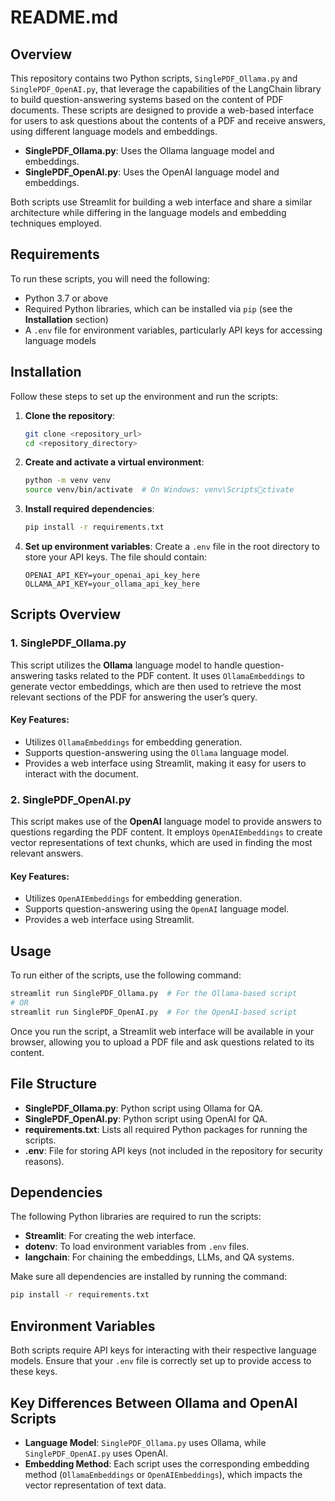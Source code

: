
# README.md

## Overview
This repository contains two Python scripts, `SinglePDF_Ollama.py` and `SinglePDF_OpenAI.py`, that leverage the capabilities of the LangChain library to build question-answering systems based on the content of PDF documents. These scripts are designed to provide a web-based interface for users to ask questions about the contents of a PDF and receive answers, using different language models and embeddings.

- **SinglePDF_Ollama.py**: Uses the Ollama language model and embeddings.
- **SinglePDF_OpenAI.py**: Uses the OpenAI language model and embeddings.

Both scripts use Streamlit for building a web interface and share a similar architecture while differing in the language models and embedding techniques employed.

## Requirements
To run these scripts, you will need the following:

- Python 3.7 or above
- Required Python libraries, which can be installed via `pip` (see the **Installation** section)
- A `.env` file for environment variables, particularly API keys for accessing language models

## Installation
Follow these steps to set up the environment and run the scripts:

1. **Clone the repository**:
   ```sh
   git clone <repository_url>
   cd <repository_directory>
   ```

2. **Create and activate a virtual environment**:
   ```sh
   python -m venv venv
   source venv/bin/activate  # On Windows: venv\Scriptsctivate
   ```

3. **Install required dependencies**:
   ```sh
   pip install -r requirements.txt
   ```

4. **Set up environment variables**:
   Create a `.env` file in the root directory to store your API keys. The file should contain:
   ```
   OPENAI_API_KEY=your_openai_api_key_here
   OLLAMA_API_KEY=your_ollama_api_key_here
   ```

## Scripts Overview

### 1. SinglePDF_Ollama.py
This script utilizes the **Ollama** language model to handle question-answering tasks related to the PDF content. It uses `OllamaEmbeddings` to generate vector embeddings, which are then used to retrieve the most relevant sections of the PDF for answering the user’s query.

#### Key Features:
- Utilizes `OllamaEmbeddings` for embedding generation.
- Supports question-answering using the `Ollama` language model.
- Provides a web interface using Streamlit, making it easy for users to interact with the document.

### 2. SinglePDF_OpenAI.py
This script makes use of the **OpenAI** language model to provide answers to questions regarding the PDF content. It employs `OpenAIEmbeddings` to create vector representations of text chunks, which are used in finding the most relevant answers.

#### Key Features:
- Utilizes `OpenAIEmbeddings` for embedding generation.
- Supports question-answering using the `OpenAI` language model.
- Provides a web interface using Streamlit.

## Usage
To run either of the scripts, use the following command:

```sh
streamlit run SinglePDF_Ollama.py  # For the Ollama-based script
# OR
streamlit run SinglePDF_OpenAI.py  # For the OpenAI-based script
```

Once you run the script, a Streamlit web interface will be available in your browser, allowing you to upload a PDF file and ask questions related to its content.

## File Structure
- **SinglePDF_Ollama.py**: Python script using Ollama for QA.
- **SinglePDF_OpenAI.py**: Python script using OpenAI for QA.
- **requirements.txt**: Lists all required Python packages for running the scripts.
- **.env**: File for storing API keys (not included in the repository for security reasons).

## Dependencies
The following Python libraries are required to run the scripts:
- **Streamlit**: For creating the web interface.
- **dotenv**: To load environment variables from `.env` files.
- **langchain**: For chaining the embeddings, LLMs, and QA systems.

Make sure all dependencies are installed by running the command:
```sh
pip install -r requirements.txt
```

## Environment Variables
Both scripts require API keys for interacting with their respective language models. Ensure that your `.env` file is correctly set up to provide access to these keys.

## Key Differences Between Ollama and OpenAI Scripts
- **Language Model**: `SinglePDF_Ollama.py` uses Ollama, while `SinglePDF_OpenAI.py` uses OpenAI.
- **Embedding Method**: Each script uses the corresponding embedding method (`OllamaEmbeddings` or `OpenAIEmbeddings`), which impacts the vector representation of text data.
